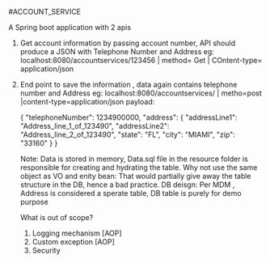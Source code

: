 #ACCOUNT_SERVICE
 
 A Spring boot application with 2 apis
 
 1. Get account information by passing account number, API should produce a JSON with Telephone Number and Address
 	eg: localhost:8080/accountservices/123456 | method= Get | COntent-type= application/json
 
 2. End point to save the information , data again contains telephone number and Address
 	eg: localhost:8080/accountservices/ | metho=post |content-type=application/json
 	payload:
 	
 	{
    "telephoneNumber": 1234900000,
    "address": {
        "addressLine1": "Address_line_1_of_123490",
        "addressLine2": "Address_line_2_of_123490",
        "state": "FL",
        "city": "MIAMI",
        "zip": "33160"
    	}
	}
	
	
	Note: 
	Data is stored in memory, Data.sql file in the resource folder is responsible for creating and hydrating the table.
	Why not use the same object as VO and enity bean: That would partially give away the table structure in the DB, hence a bad practice.
	DB deisgn: Per MDM , Address is considered a sperate table, DB table is purely for demo purpose

	What is out of scope?
	1. Logging mechanism [AOP]
	2. Custom exception  [AOP]
	3. Security
	 